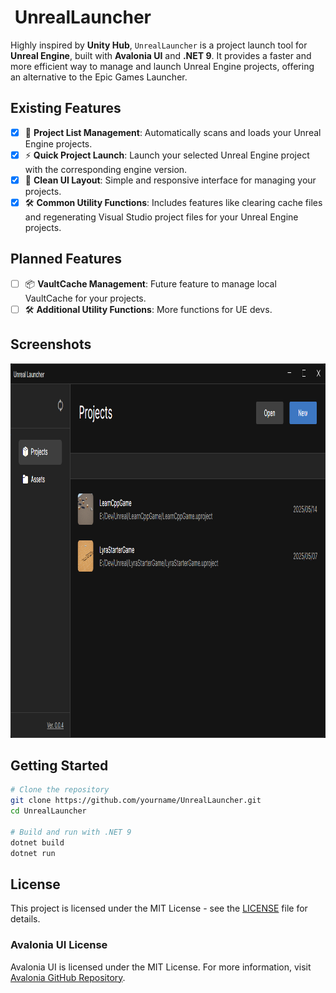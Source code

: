 # <img src="UnrealLauncher/Assets/icon.ico" height="24" alt=""> UnrealLauncher

Highly inspired by **Unity Hub**, `UnrealLauncher` is a project launch tool for **Unreal Engine**, built with **Avalonia
UI** and **.NET 9**. It provides a faster and more efficient way to manage and launch Unreal Engine projects, offering
an alternative to the Epic Games Launcher.

## Existing Features

- [X] 🚀 **Project List Management**: Automatically scans and loads your Unreal Engine projects.
- [X] ⚡ **Quick Project Launch**: Launch your selected Unreal Engine project with the corresponding engine version.
- [X] 🎨 **Clean UI Layout**: Simple and responsive interface for managing your projects.
- [X] 🛠️ **Common Utility Functions**: Includes features like clearing cache files and regenerating Visual Studio
  project files for your Unreal Engine projects.

## Planned Features

- [ ] 📦 **VaultCache Management**: Future feature to manage local VaultCache for your projects.
- [ ] 🛠️ **Additional Utility Functions**: More functions for UE devs.

## Screenshots

<img src="imgs/img1.png" alt="" height="599" data-align="left"/>

## Getting Started

```bash
# Clone the repository
git clone https://github.com/yourname/UnrealLauncher.git
cd UnrealLauncher

# Build and run with .NET 9
dotnet build
dotnet run
```

## License

This project is licensed under the MIT License - see the [LICENSE](LICENSE) file for details.

### Avalonia UI License

Avalonia UI is licensed under the MIT License. For more information,
visit [Avalonia GitHub Repository](https://github.com/AvaloniaUI/Avalonia).
